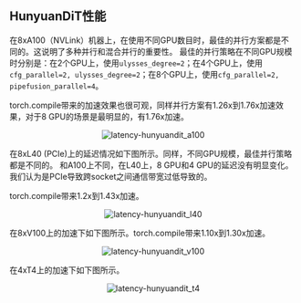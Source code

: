 ## HunyuanDiT性能

在8xA100（NVLink）机器上，在使用不同GPU数目时，最佳的并行方案都是不同的。这说明了多种并行和混合并行的重要性。
最佳的并行策略在不同GPU规模时分别是：在2个GPU上，使用`ulysses_degree=2`；在4个GPU上，使用`cfg_parallel=2, ulysses_degree=2`；在8个GPU上，使用`cfg_parallel=2, pipefusion_parallel=4`。

torch.compile带来的加速效果也很可观，同样并行方案有1.26x到1.76x加速效果，对于8 GPU的场景是最明显的，有1.76x加速。

<div align="center">
    <img src="https://raw.githubusercontent.com/xdit-project/xdit_assets/main/performance/hunuyuandit/A100-HunyuanDiT.png" 
    alt="latency-hunyuandit_a100">
</div>

在8xL40 (PCIe)上的延迟情况如下图所示。同样，不同GPU规模，最佳并行策略都是不同的。
和A100上不同，在L40上，8 GPU和4 GPU的延迟没有明显变化。我们认为是PCIe导致跨socket之间通信带宽过低导致的。

torch.compile带来1.2x到1.43x加速。

<div align="center">
    <img src="https://raw.githubusercontent.com/xdit-project/xdit_assets/main/performance/hunuyuandit/L40-HunyuanDiT.png" 
    alt="latency-hunyuandit_l40">
</div>

在8xV100上的加速下如下图所示。torch.compile带来1.10x到1.30x加速。

<div align="center">
    <img src="https://raw.githubusercontent.com/xdit-project/xdit_assets/main/performance/hunuyuandit/V100-HunyuanDiT.png" 
    alt="latency-hunyuandit_v100">
</div>

在4xT4上的加速下如下图所示。

<div align="center">
    <img src="https://raw.githubusercontent.com/xdit-project/xdit_assets/main/performance/hunuyuandit/T4-HunyuanDiT.png" 
    alt="latency-hunyuandit_t4">
</div>

